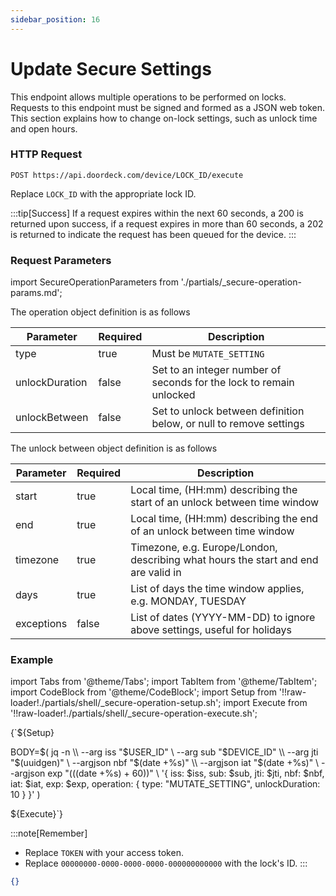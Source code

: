 ```yaml
---
sidebar_position: 16
---
```


# Update Secure Settings

This endpoint allows multiple operations to be performed on locks. Requests to this endpoint must be signed and formed as a JSON web token.
This section explains how to change on-lock settings, such as unlock time and open hours.

### HTTP Request

`POST https://api.doordeck.com/device/LOCK_ID/execute`

Replace `LOCK_ID` with the appropriate lock ID.

:::tip[Success]
If a request expires within the next 60 seconds, a 200 is returned upon success, if a request expires in more than 60 seconds, a 202 is returned to indicate the request has been queued for the device.
:::

### Request Parameters

import SecureOperationParameters from './partials/_secure-operation-params.md';

<SecureOperationParameters name="Secure operation parameters" />

The operation object definition is as follows

| Parameter      | Required | Description                                                         |
|----------------|----------|---------------------------------------------------------------------|
| type           | true     | Must be `MUTATE_SETTING`                                            |
| unlockDuration | false    | Set to an integer number of seconds for the lock to remain unlocked |
| unlockBetween  | false    | Set to unlock between definition below, or null to remove settings  |

The unlock between object definition is as follows

| Parameter  | Required | Description                                                                        |
|------------|----------|------------------------------------------------------------------------------------|
| start      | true     | Local time, (HH:mm) describing the start of an unlock between time window          |
| end        | true     | Local time, (HH:mm) describing the end of an unlock between time window            |
| timezone   | true     | Timezone, e.g. Europe/London, describing what hours the start and end are valid in |
| days       | true     | List of days the time window applies, e.g. MONDAY, TUESDAY                         |
| exceptions | false    | List of dates (YYYY-MM-DD) to ignore above settings, useful for holidays           |

### Example

import Tabs from '@theme/Tabs';
import TabItem from '@theme/TabItem';
import CodeBlock from '@theme/CodeBlock';
import Setup from '!!raw-loader!./partials/shell/_secure-operation-setup.sh';
import Execute from '!!raw-loader!./partials/shell/_secure-operation-execute.sh';

<Tabs>
<TabItem value="request" label="Request">

<CodeBlock language="shell" title="CURL">

{`${Setup}

BODY=$(
  jq -n \\
    --arg iss "$USER_ID" \\
    --arg sub "$DEVICE_ID" \\
    --arg jti "$(uuidgen)" \\
    --argjson nbf "$(date +%s)" \\
    --argjson iat "$(date +%s)" \\
    --argjson exp "$(($(date +%s) + 60))" \\
    '{
      iss: $iss,
      sub: $sub,
      jti: $jti,
      nbf: $nbf,
      iat: $iat,
      exp: $exp,
      operation: {
        type: "MUTATE_SETTING",
        unlockDuration: 10
      }
    }'
)


${Execute}`}

</CodeBlock>

:::note[Remember]
* Replace `TOKEN` with your access token.
* Replace `00000000-0000-0000-0000-000000000000` with the lock's ID.
:::

</TabItem>
<TabItem value="response" label="Response">

```json showLineNumbers title="JSON"
{}
```

</TabItem>
</Tabs>
